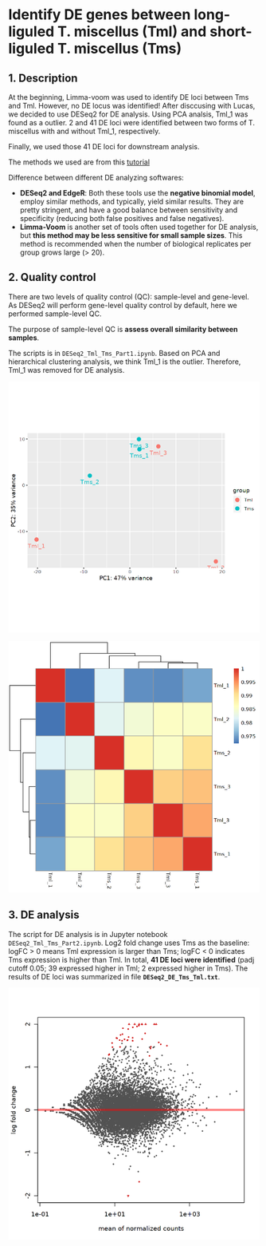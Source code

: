 # Identify DE genes between long-liguled T. miscellus (Tml) and short-liguled T. miscellus (Tms)

## 1. Description
At the beginning, Limma-voom was used to identify DE loci between Tms and Tml. However, no DE locus was identified! After disccusing with Lucas, we decided to use DESeq2 for DE analysis. Using PCA analsis, Tml_1 was found as a outlier. 2 and 41 DE loci were identified between two forms of T. miscellus with and without Tml_1, respectively.

Finally, we used those 41 DE loci for downstream analysis.

The methods we used are from this [tutorial](https://github.com/hbctraining/DGE_workshop/tree/master/lessons)

Difference between different DE analyzing softwares:
  - __DESeq2 and EdgeR__: Both these tools use the **negative binomial model**, employ similar methods, and typically, yield similar results. They are pretty stringent, and have a good balance between sensitivity and specificity (reducing both false positives and false negatives).
  - __Limma-Voom__ is another set of tools often used together for DE analysis, but **this method may be less sensitive for small sample sizes**. This method is recommended when the number of biological replicates per group grows large (> 20).

## 2. Quality control
There are two levels of quality control (QC): sample-level and gene-level. As DESeq2 will perform gene-level quality control by default, here we performed sample-level QC.

The purpose of sample-level QC is **assess overall similarity between samples**.

The scripts is in `DESeq2_Tml_Tms_Part1.ipynb`. Based on PCA and hierarchical clustering analysis, we think Tml_1 is the outlier. Therefore, Tml_1 was removed for DE analysis.

![PCA analysis](https://github.com/GatorShan/Tragopogon-Inflorescence-RNA-seq-Analysis/blob/master/Differential_expression_analysis/DE_Tms_Tml/Images/Tms_Tml_PCA_DESeq2.png?raw=true)

![Hierarchical clustering](https://github.com/GatorShan/Tragopogon-Inflorescence-RNA-seq-Analysis/blob/master/Differential_expression_analysis/DE_Tms_Tml/Images/Tms_Tml_correlation_DESeq2.png?raw=true)

## 3. DE analysis
The script for DE analysis is in Jupyter notebook `DESeq2_Tml_Tms_Part2.ipynb`. Log2 fold change uses Tms as the baseline: logFC > 0 means Tml expression is larger than Tms; logFC < 0 indicates Tms expression is higher than Tml. In total, **41 DE loci were identified** (padj cutoff 0.05; 39 expressed higher in Tml; 2 expressed higher in Tms). The results of DE loci was summarized in file **`DESeq2_DE_Tms_Tml.txt`**.

![MA plot](https://github.com/GatorShan/Tragopogon-Inflorescence-RNA-seq-Analysis/blob/master/Differential_expression_analysis/DE_Tms_Tml/Images/Tms_Tml_MAplot.png?raw=true)

